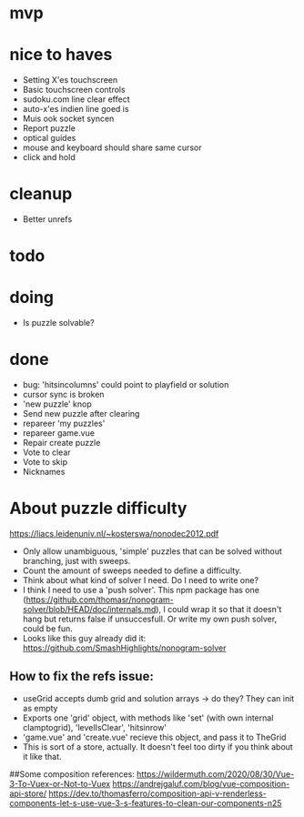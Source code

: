 # mvp

# nice to haves
- Setting X'es touchscreen
- Basic touchscreen controls
- sudoku.com line clear effect
- auto-x'es indien line goed is
- Muis ook socket syncen
- Report puzzle
- optical guides
- mouse and keyboard should share same cursor
- click and hold

# cleanup
- Better unrefs

# todo

# doing
- Is puzzle solvable?

# done
- bug: 'hitsincolumns' could point to playfield or solution
- cursor sync is broken
- 'new puzzle' knop
- Send new puzzle after clearing
- repareer 'my puzzles'
- repareer game.vue
- Repair create puzzle
- Vote to clear
- Vote to skip
- Nicknames


# About puzzle difficulty
https://liacs.leidenuniv.nl/~kosterswa/nonodec2012.pdf

- Only allow unambiguous, 'simple' puzzles that can be solved without branching, just with sweeps.
- Count the amount of sweeps needed to define a difficulty.
- Think about what kind of solver I need. Do I need to write one?
 -	I think I need to use a 'push solver'. This npm package has one (https://github.com/thomasr/nonogram-solver/blob/HEAD/doc/internals.md), I could wrap it so that it doesn't hang but returns false if unsuccesfull. Or write my own push solver, could be fun.
 - Looks like this guy already did it: https://github.com/SmashHighlights/nonogram-solver



## How to fix the refs issue:

- useGrid accepts dumb grid and solution arrays -> do they? They can init as empty
- Exports one 'grid' object, with methods like 'set' (with own internal clamptogrid), 'levelIsClear', 'hitsinrow'
- 'game.vue' and 'create.vue' recieve this object, and pass it to TheGrid
- This is sort of a store, actually. It doesn't feel too dirty if you think about it like that.


##Some composition references: 
https://wildermuth.com/2020/08/30/Vue-3-To-Vuex-or-Not-to-Vuex
https://andrejgaluf.com/blog/vue-composition-api-store/
https://dev.to/thomasferro/composition-api-v-renderless-components-let-s-use-vue-3-s-features-to-clean-our-components-n25
